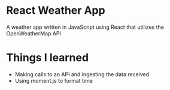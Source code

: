 # React Weather App

A weather app written in JavaScript using React that utilizes the OpenWeatherMap API

# Things I learned

* Making calls to an API and ingesting the data received
* Using moment.js to format time
